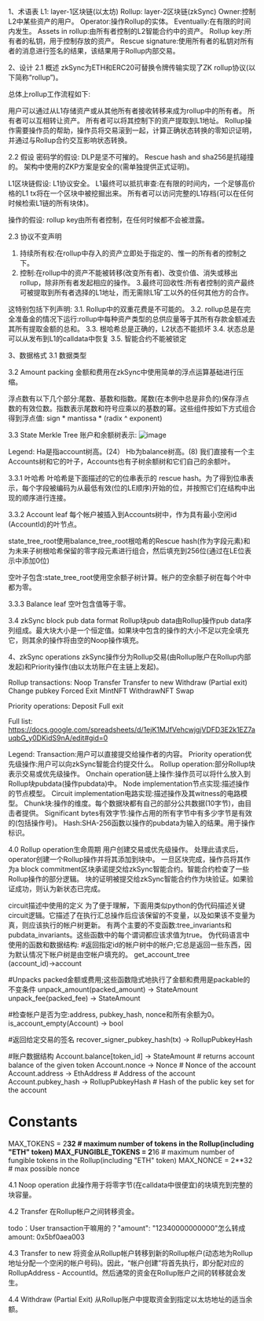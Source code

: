 1、术语表
L1: layer-1区块链(以太坊)
Rollup: layer-2区块链(zkSync)
Owner:控制L2中某些资产的用户。
Operator:操作Rollup的实体。
Eventually:在有限的时间内发生。
Assets in rollup:由所有者控制的L2智能合约中的资产。
Rollup key:所有者的私钥，用于控制存放的资产。
Rescue signature:使用所有者的私钥对所有者的消息进行签名的结果，该结果用于Rollup内部交易。

2、设计
2.1 概述
zkSync为ETH和ERC20可替换令牌传输实现了ZK rollup协议(以下简称“rollup”)。

总体上rollup工作流程如下:

  用户可以通过从L1存储资产或从其他所有者接收转移来成为rollup中的所有者。
  所有者可以互相转让资产。
  所有者可以将其控制下的资产提取到L1地址。
Rollup操作需要操作员的帮助，操作员将交易滚到一起，计算正确状态转换的零知识证明，并通过与Rollup合约交互影响状态转换。

2.2 假设
密码学的假设:
DLP是坚不可摧的。
Rescue hash and sha256是抗碰撞的。
架构中使用的ZKP方案是安全的(需单独提供正式证明)。

L1区块链假设:
L1协议安全。
L1最终可以抵抗审查:在有限的时间内，一个足够高价格的L1 tx将在一个区块中被挖掘出来。
所有者可以访问完整的L1存档(可以在任何时候检索L1链的所有块体)。

操作的假设:
rollup key由所有者控制，在任何时候都不会被泄露。

2.3 协议不变声明
1. 持续所有权:在rollup中存入的资产立即处于指定的、惟一的所有者的控制之下。
2. 控制:在rollup中的资产不能被转移(改变所有者)、改变价值、消失或移出rollup，除非所有者发起相应的操作。
3.最终可回收性:所有者控制的资产最终可被提取到所有者选择的L1地址，而无需除L1矿工以外的任何其他方的合作。

这特别包括下列声明:
3.1. Rollup中的双重花费是不可能的。
3.2. rollup总是在完全准备金的情况下运行:rollup中每种资产类型的总供应量等于其所有存款金额减去其所有提取金额的总和。
3.3. 根哈希总是正确的，L2状态不能损坏
3.4. 状态总是可以从发布到L1的calldata中恢复
3.5. 智能合约不能被锁定

3、数据格式
3.1 数据类型

3.2 Amount packing
金额和费用在zkSync中使用简单的浮点运算基础进行压缩。

浮点数有以下几个部分:尾数、基数和指数。尾数(在本例中总是非负的)保存浮点数的有效位数。指数表示尾数和符号应乘以的基数的幂。这些组件按如下方式组合得到浮点值:
sign * mantissa * (radix ^ exponent)

3.3 State Merkle Tree
账户和余额树表示:
![image](https://user-images.githubusercontent.com/118715807/203212317-a2cb1e9c-bbf9-4aa9-8246-a7612ebab85a.png)

Legend:
Ha是指account树高。(24）
Hb为balance树高。(8)
我们直接有一个主Accounts树和它的叶子，Accounts也有子树余额树和它们自己的余额叶。

3.3.1 叶哈希
叶哈希是下面描述的它的位串表示的 rescue hash。为了得到位串表示，每个字段被编码为从最低有效(位的LE顺序)开始的位，并按照它们在结构中出现的顺序进行连接。

3.3.2  Account leaf
每个帐户被插入到Accounts树中，作为具有最小空闲id (AccountId)的叶节点。

state_tree_root使用balance_tree_root根哈希的Rescue hash(作为字段元素)和为未来子树根哈希保留的零字段元素进行组合，然后填充到256位(通过在LE位表示中添加0位)

空叶子包含:state_tree_root使用空余额子树计算。帐户的空余额子树在每个叶中都为零。

3.3.3 Balance leaf
空叶包含值等于零。

3.4 zkSync block pub data format
Rollup块pub data由Rollup操作pub data序列组成。最大块大小是一个恒定值。如果块中包含的操作的大小不足以完全填充它，则其余的操作将由空的Noop操作填充。

4、zkSync operations
zkSync操作分为Rollup交易(由Rollup账户在Rollup内部发起)和Priority操作(由以太坊账户在主链上发起)。

Rollup transactions:
Noop
Transfer
Transfer to new
Withdraw (Partial exit)
Change pubkey
Forced Exit
MintNFT
WithdrawNFT
Swap

Priority operations:
Deposit
Full exit

Full list: https://docs.google.com/spreadsheets/d/1ejK1MJfVehcwjgjVDFD3E2k1EZ7auqbG_y0DKidS9nA/edit#gid=0

Legend:
Transaction:用户可以直接提交给操作者的内容。
Priority operation优先级操作:用户可以向zkSync智能合约提交什么。
Rollup operation:部分Rollup块表示交易或优先级操作。
Onchain operation链上操作:操作员可以将什么放入到Rollup块pubdata(操作pubdata)中。
Node implementation节点实现:描述操作的节点模型。
Circuit implementation电路实现:描述操作及其witness的电路模型。
Chunk块:操作的维度。每个数据块都有自己的部分公共数据(10字节)，由目击者提供。
Significant bytes有效字节:操作占用的所有字节中有多少字节是有效的(包括操作号)。
Hash:SHA-256函数以操作的pubdata为输入的结果。用于操作标识。

4.0 Rollup operation生命周期
用户创建交易或优先级操作。
处理此请求后，operator创建一个Rollup操作并将其添加到块中。
一旦区块完成，操作员将其作为a block commitment区块承诺提交给zkSync智能合约。智能合约检查了一些Rollup操作的部分逻辑。
块的证明被提交给zkSync智能合约作为块验证。如果验证成功，则认为新状态已完成。

circuit描述中使用的定义
为了便于理解，下面用类似python的伪代码描述关键circuit逻辑。它描述了在执行汇总操作后应该保留的不变量，以及如果该不变量为真，则应该执行的帐户树更新。
有两个主要的不变函数:tree_invariants和pubdata_invariants。这些函数中的每个谓词都应该求值为true。
伪代码语言中使用的函数和数据结构:
#返回指定id的帐户树中的帐户;它总是返回一些东西，因为默认情况下帐户树是由空帐户填充的。
get_account_tree (account_id)→account

#Unpacks packed金额或费用;这些函数隐式地执行了金额和费用是packable的不变条件
unpack_amount(packed_amount) -> StateAmount
unpack_fee(packed_fee) -> StateAmount

#检查帐户是否为空:address, pubkey_hash, nonce和所有余额为0。
is_account_empty(Account) -> bool

#返回给定交易的签名
recover_signer_pubkey_hash(tx) -> RollupPubkeyHash

#账户数据结构
Account.balance[token_id] -> StateAmount # returns account balance of the given token
Account.nonce -> Nonce # Nonce of the account
Account.address -> EthAddress # Address of the account
Account.pubkey_hash -> RollupPubkeyHash # Hash of the public key set for the account

# Constants
MAX_TOKENS = 2**32 # maximum number of tokens in the Rollup(including "ETH" token)
MAX_FUNGIBLE_TOKENS = 2**16 # maximum number of fungible tokens in the Rollup(including "ETH" token)
MAX_NONCE = 2**32 # max possible nonce

4.1 Noop operation
此操作用于将零字节(在calldata中很便宜)的块填充到完整的块容量。

4.2 Transfer
在Rollup帐户之间转移资金。

todo：User transaction干嘛用的？"amount": "12340000000000"怎么转成amount: 0x5bf0aea003

4.3 Transfer to new
将资金从Rollup帐户转移到新的Rollup帐户(动态地为Rollup地址分配一个空闲的帐户号码)。因此，“帐户创建”将首先执行，即分配对应的RollupAddress - AccountId。然后通常的资金在Rollup账户之间的转移就会发生。

4.4 Withdraw (Partial Exit)
从Rollup账户中提取资金到指定以太坊地址的适当余额。

